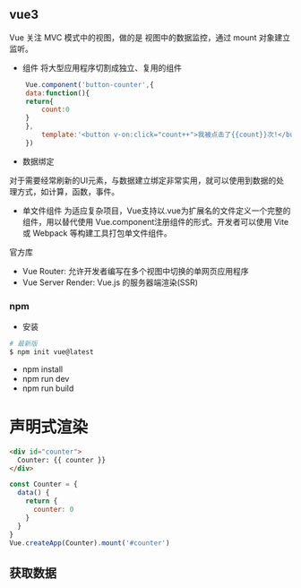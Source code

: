 ## vue3
Vue 关注 MVC 模式中的视图，做的是 视图中的数据监控，通过 mount 对象建立监听。 

- 组件 将大型应用程序切割成独立、复用的组件

```js
    Vue.component('button-counter',{
    data:function(){
    return{
        count:0
    }
    },
        template:'<button v-on:click="count++">我被点击了{{count}}次!</button>' 
    })
```
- 数据绑定

对于需要经常刷新的UI元素，与数据建立绑定非常实用，就可以使用到数据的处理方式，如计算，函数，事件。

- 单文件组件
为适应复杂项目，Vue支持以.vue为扩展名的文件定义一个完整的组件，用以替代使用 Vue.component注册组件的形式。开发者可以使用 Vite或 Webpack 等构建工具打包单文件组件。

官方库
- Vue Router: 允许开发者编写在多个视图中切换的单网页应用程序
- Vue Server Render: Vue.js 的服务器端渲染(SSR)

### npm
- 安装
``` sh
# 最新版
$ npm init vue@latest
```
- npm install
- npm run dev
- npm run build

# 声明式渲染

```html
<div id="counter">
  Counter: {{ counter }}
</div>
```

```js
const Counter = {
  data() {
    return {
      counter: 0
    }
  }
}
Vue.createApp(Counter).mount('#counter')
```

## 获取数据



